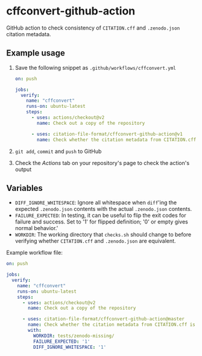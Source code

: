 # cffconvert-github-action

GitHub action to check consistency of ``CITATION.cff`` and ``.zenodo.json`` citation metadata.


## Example usage

1. Save the following snippet as ``.github/workflows/cffconvert.yml``

   ```yaml
   on: push

   jobs:
     verify:
       name: "cffconvert"
       runs-on: ubuntu-latest
       steps:
         - uses: actions/checkout@v2
           name: Check out a copy of the repository

         - uses: citation-file-format/cffconvert-github-action@v1
           name: Check whether the citation metadata from CITATION.cff is equivalent to that in .zenodo.json
   ```

1. ``git add``, ``commit`` and ``push`` to GitHub
1. Check the _Actions_ tab on your repository's page to check the action's output


## Variables

- ``DIFF_IGNORE_WHITESPACE``: Ignore all whitespace when ``diff``'ing the expected ``.zenodo.json`` contents with
  the actual ``.zenodo.json`` contents.
- ``FAILURE_EXPECTED``: In testing, it can be useful to flip the exit codes for failure and success. Set to '1' for
  flipped definition; '0' or empty gives normal behavior.'
- ``WORKDIR``: The working directory that ``checks.sh`` should change to before verifying whether ``CITATION.cff``
  and ``.zenodo.json`` are equivalent.

Example workflow file:

```yaml
on: push

jobs:
  verify:
    name: "cffconvert"
    runs-on: ubuntu-latest
    steps:
      - uses: actions/checkout@v2
        name: Check out a copy of the repository

      - uses: citation-file-format/cffconvert-github-action@master
        name: Check whether the citation metadata from CITATION.cff is equivalent to that in .zenodo.json
        with:
          WORKDIR: tests/zenodo-missing/
          FAILURE_EXPECTED: '1'
          DIFF_IGNORE_WHITESPACE: '1'
```
